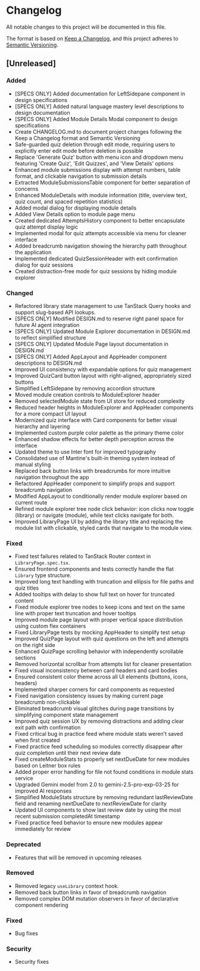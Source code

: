 # Changelog

All notable changes to this project will be documented in this file.

The format is based on [Keep a Changelog](https://keepachangelog.com/en/1.0.0/),
and this project adheres to [Semantic Versioning](https://semver.org/spec/v2.0.0.html).

## [Unreleased]

### Added

- [SPECS ONLY] Added documentation for LeftSidepane component in design specifications
- [SPECS ONLY] Added natural language mastery level descriptions to design documentation
- [SPECS ONLY] Added Module Details Modal component to design specifications
- Create CHANGELOG.md to document project changes following the Keep a Changelog format and Semantic Versioning
- Safe-guarded quiz deletion through edit mode, requiring users to explicitly enter edit mode before deletion is possible
- Replace 'Generate Quiz' button with menu icon and dropdown menu featuring 'Create Quiz', 'Edit Quizzes', and 'View Details' options
- Enhanced module submissions display with attempt numbers, table format, and clickable navigation to submission details
- Extracted ModuleSubmissionsTable component for better separation of concerns
- Enhanced ModuleDetails with module information (title, overview text, quiz count, and spaced repetition statistics)
- Added modal dialog for displaying module details
- Added View Details option to module page menu
- Created dedicated AttemptsHistory component to better encapsulate quiz attempt display logic
- Implemented modal for quiz attempts accessible via menu for cleaner interface
- Added breadcrumb navigation showing the hierarchy path throughout the application
- Implemented dedicated QuizSessionHeader with exit confirmation dialog for quiz sessions
- Created distraction-free mode for quiz sessions by hiding module explorer

### Changed

- Refactored library state management to use TanStack Query hooks and support slug-based API lookups.
- [SPECS ONLY] Modified DESIGN.md to reserve right panel space for future AI agent integration
- [SPECS ONLY] Updated Module Explorer documentation in DESIGN.md to reflect simplified structure
- [SPECS ONLY] Updated Module Page layout documentation in DESIGN.md
- [SPECS ONLY] Added AppLayout and AppHeader component descriptions to DESIGN.md
- Improved UI consistency with expandable options for quiz management
- Improved QuizCard button layout with right-aligned, appropriately sized buttons
- Simplified LeftSidepane by removing accordion structure
- Moved module creation controls to ModuleExplorer header
- Removed selectedModule state from UI store for reduced complexity
- Reduced header heights in ModuleExplorer and AppHeader components for a more compact UI layout
- Modernized quiz interface with Card components for better visual hierarchy and layering
- Implemented custom purple color palette as the primary theme color
- Enhanced shadow effects for better depth perception across the interface
- Updated theme to use Inter font for improved typography
- Consolidated use of Mantine's built-in theming system instead of manual styling
- Replaced back button links with breadcrumbs for more intuitive navigation throughout the app
- Refactored AppHeader component to simplify props and support breadcrumb navigation
- Modified AppLayout to conditionally render module explorer based on current route
- Refined module explorer tree node click behavior: icon clicks now toggle (library) or navigate (module), while text clicks navigate for both.
- Improved LibraryPage UI by adding the library title and replacing the module list with clickable, styled cards that navigate to the module view.

### Fixed

- Fixed test failures related to TanStack Router context in `LibraryPage.spec.tsx`.
- Ensured frontend components and tests correctly handle the flat `Library` type structure.
- Improved long text handling with truncation and ellipsis for file paths and quiz titles
- Added tooltips with delay to show full text on hover for truncated content
- Fixed module explorer tree nodes to keep icons and text on the same line with proper text truncation and hover tooltips
- Improved module page layout with proper vertical space distribution using custom flex containers
- Fixed LibraryPage tests by mocking AppHeader to simplify test setup
- Improved QuizPage layout with quiz questions on the left and attempts on the right side
- Enhanced QuizPage scrolling behavior with independently scrollable sections
- Removed horizontal scrollbar from attempts list for cleaner presentation
- Fixed visual inconsistency between card headers and card bodies
- Ensured consistent color theme across all UI elements (buttons, icons, headers)
- Implemented sharper corners for card components as requested
- Fixed navigation consistency issues by making current page breadcrumb non-clickable
- Eliminated breadcrumb visual glitches during page transitions by simplifying component state management
- Improved quiz session UX by removing distractions and adding clear exit path with confirmation
- Fixed critical bug in practice feed where module stats weren't saved when first created
- Fixed practice feed scheduling so modules correctly disappear after quiz completion until their next review date
- Fixed createModuleStats to properly set nextDueDate for new modules based on Leitner box rules
- Added proper error handling for file not found conditions in module stats service
- Upgraded Gemini model from 2.0 to gemini-2.5-pro-exp-03-25 for improved AI responses
- Simplified ModuleStats structure by removing redundant lastReviewDate field and renaming nextDueDate to nextReviewDate for clarity
- Updated UI components to show last review date by using the most recent submission completedAt timestamp
- Fixed practice feed behavior to ensure new modules appear immediately for review

### Deprecated

- Features that will be removed in upcoming releases

### Removed

- Removed legacy `useLibrary` context hook.
- Removed back button links in favor of breadcrumb navigation
- Removed complex DOM mutation observers in favor of declarative component rendering

### Fixed

- Bug fixes

### Security

- Security fixes
